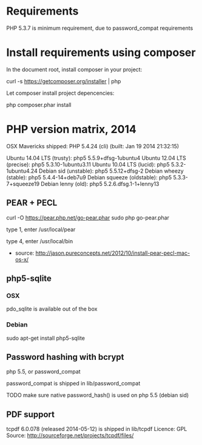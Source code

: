 # Requirements

PHP 5.3.7 is minimum requirement, due to password_compat requirements



# Install requirements using composer

In the document root, install composer in your project:

  curl -s https://getcomposer.org/installer | php

Let composer install project depencencies:

  php composer.phar install


# PHP version matrix, 2014

OSX Mavericks shipped: PHP 5.4.24 (cli) (built: Jan 19 2014 21:32:15)

Ubuntu 14.04 LTS (trusty):    php5 5.5.9+dfsg-1ubuntu4
Ubuntu 12.04 LTS (precise):   php5 5.3.10-1ubuntu3.11
Ubuntu 10.04 LTS (lucid):     php5 5.3.2-1ubuntu4.24
Debian sid (unstable):        php5 5.5.12+dfsg-2
Debian wheezy (stable):       php5 5.4.4-14+deb7u9
Debian squeeze (oldstable):   php5 5.3.3-7+squeeze19
Debian lenny (old):           php5 5.2.6.dfsg.1-1+lenny13




## PEAR + PECL

  curl -O https://pear.php.net/go-pear.phar
  sudo php go-pear.phar


type 1, enter /usr/local/pear

type 4, enter /usr/local/bin

  * source: http://jason.pureconcepts.net/2012/10/install-pear-pecl-mac-os-x/






## php5-sqlite

### OSX

pdo_sqlite is available out of the box

### Debian

  sudo apt-get install php5-sqlite





## Password hashing with bcrypt

  php 5.5, or password_compat

  password_compat is shipped in lib/password_compat

TODO make sure native password_hash() is used on php 5.5 (debian sid)





## PDF support

tcpdf 6.0.078 (released 2014-05-12) is shipped in lib/tcpdf
Licence: GPL
Source: http://sourceforge.net/projects/tcpdf/files/



